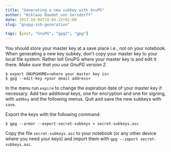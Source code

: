 ```yaml
---
title: "Generating a new subkey with GnuPG"
author: "Niklaas Baudet von Gersdorff"
date: 2017-10-04T19:04:22+02:00
slug: "gnupg-ssb-generation"

tags: [post, "GnuPG", "gpg2", "gpg"]
---
```


You should store your master key at a save place i.e., not on your notebook.
When generating a new key subkey, don't copy your master key to your local file
system. Rather tell GnuPG where your master key is and edit it there. *Make
sure that you use GnuPG version 2.*

```{shell}
$ export GNUPGHOME=<where your master key is>
$ gpg --edit-key <your email address>
```

In the menu run `expire` to change the expiration date of your master key if
necessary. Add two additional keys, one for encryption and one for signing,
with `addkey` and the following menus. Quit and save the new subkeys with
`save`.

Export the keys with the following command:

```{shell}
$ gpg --armor --export-secret-subkeys > secret-subkeys.asc
```

Copy the file `secret-subkeys.asc` to your notebook (or any other device where
you need your keys) and import them with `gpg --import secret-subkeys.asc`.
